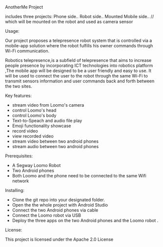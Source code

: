 AnotherMe Project


includes three projects:
Phone side..
Robot side..
Mounted Mobile side.. // which will be mounted on the robot and used as camera sensor

Usage: 

Our  project proposes a telepresence robot system that is controlled via a mobile-app solution where the robot fulfills his owner commands through Wi-Fi communication.

Robotics telepresence,is a subfield of telepresence that aims to increase people presence by incorporating ICT technologies into robotics platform ,The mobile app will be designed to be a user friendly and easy to use. It will be used to connect the user to the robot through the same Wi-Fi to transmit sensors information and user commands back and forth between the two sites.


Key features:

- stream video from Loomo's camera 
- control Loomo's head 
- control Loomo's body 
- Text-to-Speach and audio file play 
- Emoji functionality showcase 
- record video 
- view recorded video 
- stream video between two android phones
- stream audio between two android phones


Prerequisites:

- A Segway Loomo Robot
- Two Android phones
- Both Loomo and the phone need to be connected to the same Wifi network


Installing:

- Clone the git repo into your designated folder.
- Open the the whole project with Android Studio
- Connect the two Android phones via cable 
- Connect the Loomo robot via USB 
- Deploy the three apps on the two Android phones and the Loomo robot .

License:

This project is licensed under the Apache 2.0 License
